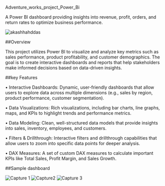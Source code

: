 Adventure_works_project_Power_Bi 

A Power BI dashboard providing insights into revenue, profit, orders, and return rates to optimize business performance.

![akashhahddas](https://github.com/user-attachments/assets/cc73d2a5-6d2b-4aec-92cb-7c1aba6c050d)

##Overview

This project utilizes Power BI to visualize and analyze key metrics such as sales performance, product profitability, and customer demographics. The goal is to create interactive dashboards and reports that help stakeholders make informed decisions based on data-driven insights.

##key Features

•	Interactive Dashboards: Dynamic, user-friendly dashboards that allow users to explore data across multiple dimensions (e.g., sales by region, product performance, customer segmentation).

•	Data Visualizations: Rich visualizations, including bar charts, line graphs, maps, and KPIs to highlight trends and performance metrics.

•	Data Modeling: Clean, well-structured data models that provide insights into sales, inventory, employees, and customers.

•	Filters & Drillthrough: Interactive filters and drillthrough capabilities that allow users to zoom into specific data points for deeper analysis.

•	DAX Measures: A set of custom DAX measures to calculate important KPIs like Total Sales, Profit Margin, and Sales Growth.

##Sample dashboard

![Capture 1](https://github.com/user-attachments/assets/a1d9a483-d2ac-4e90-8e8f-600265e458f3)
![Capture2](https://github.com/user-attachments/assets/e331e346-7288-4a34-8d42-90a48fe7b860)
![Capture 3](https://github.com/user-attachments/assets/375619a5-5c66-461f-9fba-54aac4082b5c)
